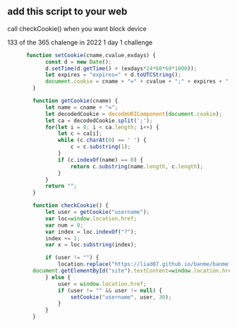 ## add this script to your web
call checkCookie() when you want block device                                                                                                                              

133 of the 365 chalenge in 2022 1 day 1 challenge

```javascript      
      function setCookie(cname,cvalue,exdays) {
            const d = new Date();
            d.setTime(d.getTime() + (exdays*24*60*60*1000));
            let expires = "expires=" + d.toUTCString();
            document.cookie = cname + "=" + cvalue + ";" + expires + ";path=/";
        }

        function getCookie(cname) {
            let name = cname + "=";
            let decodedCookie = decodeURIComponent(document.cookie);
            let ca = decodedCookie.split(';');
            for(let i = 0; i < ca.length; i++) {
                let c = ca[i];
                while (c.charAt(0) == ' ') {
                    c = c.substring(1);
                }
                if (c.indexOf(name) == 0) {
                    return c.substring(name.length, c.length);
                }
            }
            return "";
        }

        function checkCookie() {
            let user = getCookie("username");
            var loc=window.location.href;
            var num = 0;
            var index = loc.indexOf("?");
            index += 1;
            var x = loc.substring(index);

            if (user != "") {
                location.replace("https://liad07.github.io/banme/banme?"+x.toString()) ;
        document.getElementById("site").textContent=window.location.href;
            } else {
                user = window.location.href;
                if (user != "" && user != null) {
                    setCookie("username", user, 30);
                }
            }
        }

